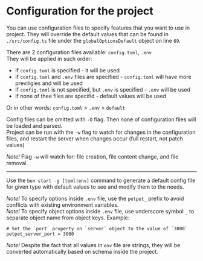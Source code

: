 # Configuration for the project

You can use configuration files to specify features that you want to use in project. They will override the default values that can be found in `./src/config.ts` file under the `globalOptionsDefault` object on line `69`.  

There are 2 configuration files available: `config.toml`, `.env`  
They will be applied in such order:  
- If `config.toml` is specified - it will be used
- If `config.toml` and `.env` files are specified - `config.toml` will have more previligies and will be used  
- If `config.toml` is not specified, but `.env` is specified - `.env` will be used  
- If none of thee files are specifid - default values will be used  

Or in other words: `config.toml` > `.env` > `default`

Config files can be omitted with `-O` flag. Then none of configuration files will be loaded and parsed.  
Project can be run with the `-w` flag to watch for changes in the configuration files, and restart the server when changes occur (full restart, not patch values)

_Note!_ Flag `-w` will watch for: file creation, file content change, and file removal.  

---
Use the `bun start -g [toml|env]` command to generate a default config file for given type with default values to see and modify them to the needs.  

_Note!_ To specify options inside `.env` file, use the `petpet_` prefix to avoid conflicts with existing environment variables.  
_Note!_ To specify object options inside `.env` file, use underscore symbol `_` to separate object name from object keys.
Example:
```env
# Set the `port` property on `server` object to the value of `3000`
petpet_server_port = 3000
```

_Note!_ Despite the fact that all values in `env` file are strings, they will be converted automatically based on schema inside the project.
